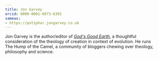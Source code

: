 ```yaml
---
title: Jon Garvey
orcid: 0000-0001-6073-6392
sameas:
- https://potiphar.jongarvey.co.uk
---
```

Jon Garvey is the author/editor of [*God's Good Earth*](https://www.amazon.com/Gods-Good-Earth-Jon-Garvey/dp/1532652011), a thoughtful consideration of the theology of creation in context of evolution. He runs The Hump of the Camel, a community of bloggers chewing over theology, philosophy and science. 
